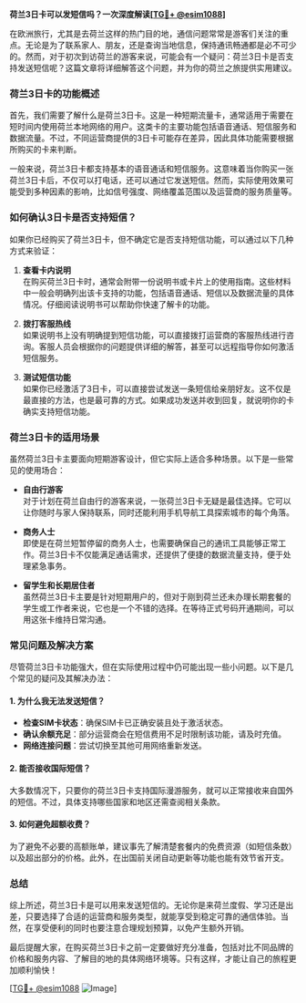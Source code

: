 **荷兰3日卡可以发短信吗？一次深度解读[[TG💪+ @esim1088](https://t.me/s/esim1088)]**

在欧洲旅行，尤其是去荷兰这样的热门目的地，通信问题常常是游客们关注的重点。无论是为了联系家人、朋友，还是查询当地信息，保持通讯畅通都是必不可少的。然而，对于初次到访荷兰的游客来说，可能会有一个疑问：荷兰3日卡是否支持发送短信呢？这篇文章将详细解答这个问题，并为你的荷兰之旅提供实用建议。

### 荷兰3日卡的功能概述

首先，我们需要了解什么是荷兰3日卡。这是一种短期流量卡，通常适用于需要在短时间内使用荷兰本地网络的用户。这类卡的主要功能包括语音通话、短信服务和数据流量。不过，不同运营商提供的3日卡可能存在差异，因此具体功能需要根据所购买的卡来判断。

一般来说，荷兰3日卡都支持基本的语音通话和短信服务。这意味着当你购买一张荷兰3日卡后，不仅可以打电话，还可以通过它发送短信。然而，实际使用效果可能受到多种因素的影响，比如信号强度、网络覆盖范围以及运营商的服务质量等。

### 如何确认3日卡是否支持短信？

如果你已经购买了荷兰3日卡，但不确定它是否支持短信功能，可以通过以下几种方式来验证：

1. **查看卡内说明**  
   在购买荷兰3日卡时，通常会附带一份说明书或卡片上的使用指南。这些材料中一般会明确列出该卡支持的功能，包括语音通话、短信以及数据流量的具体情况。仔细阅读说明书可以帮助你快速了解卡的功能。

2. **拨打客服热线**  
   如果说明书上没有明确提到短信功能，可以直接拨打运营商的客服热线进行咨询。客服人员会根据你的问题提供详细的解答，甚至可以远程指导你如何激活短信服务。

3. **测试短信功能**  
   如果你已经激活了3日卡，可以直接尝试发送一条短信给亲朋好友。这不仅是最直接的方法，也是最可靠的方式。如果成功发送并收到回复，就说明你的卡确实支持短信功能。

### 荷兰3日卡的适用场景

虽然荷兰3日卡主要面向短期游客设计，但它实际上适合多种场景。以下是一些常见的使用场合：

- **自由行游客**  
  对于计划在荷兰自由行的游客来说，一张荷兰3日卡无疑是最佳选择。它可以让你随时与家人保持联系，同时还能利用手机导航工具探索城市的每个角落。

- **商务人士**  
  即使是在荷兰短暂停留的商务人士，也需要确保自己的通讯工具能够正常工作。荷兰3日卡不仅能满足通话需求，还提供了便捷的数据流量支持，便于处理紧急事务。

- **留学生和长期居住者**  
  虽然荷兰3日卡主要是针对短期用户的，但对于刚到荷兰还未办理长期套餐的学生或工作者来说，它也是一个不错的选择。在等待正式号码开通期间，可以用这张卡维持日常沟通。

### 常见问题及解决方案

尽管荷兰3日卡功能强大，但在实际使用过程中仍可能出现一些小问题。以下是几个常见的疑问及其解决办法：

#### 1. **为什么我无法发送短信？**
   - **检查SIM卡状态**：确保SIM卡已正确安装且处于激活状态。
   - **确认余额充足**：部分运营商会在短信费用不足时限制该功能，请及时充值。
   - **网络连接问题**：尝试切换至其他可用网络重新发送。

#### 2. **能否接收国际短信？**
   大多数情况下，只要你的荷兰3日卡支持国际漫游服务，就可以正常接收来自国外的短信。不过，具体支持哪些国家和地区还需查阅相关条款。

#### 3. **如何避免超额收费？**
   为了避免不必要的高额账单，建议事先了解清楚套餐内的免费资源（如短信条数）以及超出部分的价格。此外，在出国前关闭自动更新等功能也能有效节省开支。

### 总结

综上所述，荷兰3日卡是可以用来发送短信的。无论你是来荷兰度假、学习还是出差，只要选择了合适的运营商和服务类型，就能享受到稳定可靠的通信体验。当然，在享受便利的同时也要注意合理规划预算，以免产生额外开销。

最后提醒大家，在购买荷兰3日卡之前一定要做好充分准备，包括对比不同品牌的价格和服务内容、了解目的地的具体网络环境等。只有这样，才能让自己的旅程更加顺利愉快！

[[TG💪+ @esim1088](https://t.me/s/esim1088) ![Image](https://i.postimg.cc/4NQfJmqS/Snipaste-2025-05-13-00-14-12.png)]